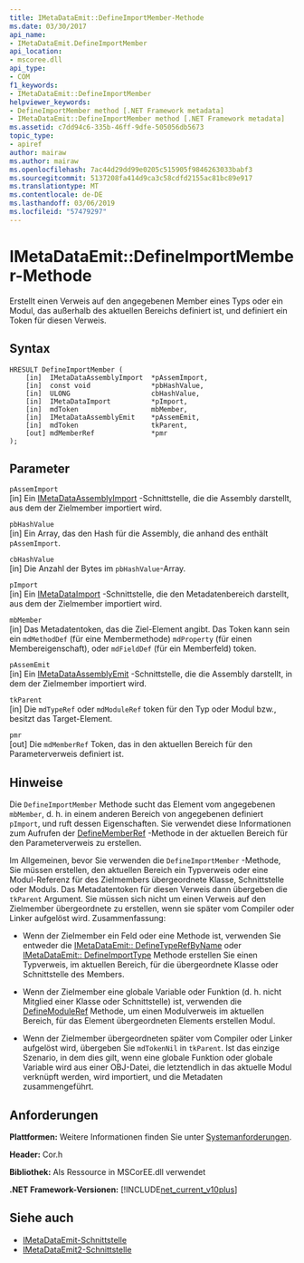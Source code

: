 ```yaml
---
title: IMetaDataEmit::DefineImportMember-Methode
ms.date: 03/30/2017
api_name:
- IMetaDataEmit.DefineImportMember
api_location:
- mscoree.dll
api_type:
- COM
f1_keywords:
- IMetaDataEmit::DefineImportMember
helpviewer_keywords:
- DefineImportMember method [.NET Framework metadata]
- IMetaDataEmit::DefineImportMember method [.NET Framework metadata]
ms.assetid: c7dd94c6-335b-46ff-9dfe-505056db5673
topic_type:
- apiref
author: mairaw
ms.author: mairaw
ms.openlocfilehash: 7ac44d29dd99e0205c515905f9846263033babf3
ms.sourcegitcommit: 5137208fa414d9ca3c58cdfd2155ac81bc89e917
ms.translationtype: MT
ms.contentlocale: de-DE
ms.lasthandoff: 03/06/2019
ms.locfileid: "57479297"
---
```

# <a name="imetadataemitdefineimportmember-method"></a>IMetaDataEmit::DefineImportMember-Methode
Erstellt einen Verweis auf den angegebenen Member eines Typs oder ein Modul, das außerhalb des aktuellen Bereichs definiert ist, und definiert ein Token für diesen Verweis.  
  
## <a name="syntax"></a>Syntax  
  
```  
HRESULT DefineImportMember (   
    [in]  IMetaDataAssemblyImport  *pAssemImport,   
    [in]  const void               *pbHashValue,   
    [in]  ULONG                    cbHashValue,  
    [in]  IMetaDataImport          *pImport,   
    [in]  mdToken                  mbMember,   
    [in]  IMetaDataAssemblyEmit    *pAssemEmit,   
    [in]  mdToken                  tkParent,   
    [out] mdMemberRef              *pmr   
);  
```  
  
## <a name="parameters"></a>Parameter  
 `pAssemImport`  
 [in] Ein [IMetaDataAssemblyImport](../../../../docs/framework/unmanaged-api/metadata/imetadataassemblyimport-interface.md) -Schnittstelle, die die Assembly darstellt, aus dem der Zielmember importiert wird.  
  
 `pbHashValue`  
 [in] Ein Array, das den Hash für die Assembly, die anhand des enthält `pAssemImport`.  
  
 `cbHashValue`  
 [in] Die Anzahl der Bytes im `pbHashValue`-Array.  
  
 `pImport`  
 [in] Ein [IMetaDataImport](../../../../docs/framework/unmanaged-api/metadata/imetadataimport-interface.md) -Schnittstelle, die den Metadatenbereich darstellt, aus dem der Zielmember importiert wird.  
  
 `mbMember`  
 [in] Das Metadatentoken, das die Ziel-Element angibt. Das Token kann sein ein `mdMethodDef` (für eine Membermethode) `mdProperty` (für einen Membereigenschaft), oder `mdFieldDef` (für ein Memberfeld) token.  
  
 `pAssemEmit`  
 [in] Ein [IMetaDataAssemblyEmit](../../../../docs/framework/unmanaged-api/metadata/imetadataassemblyemit-interface.md) -Schnittstelle, die die Assembly darstellt, in dem der Zielmember importiert wird.  
  
 `tkParent`  
 [in] Die `mdTypeRef` oder `mdModuleRef` token für den Typ oder Modul bzw., besitzt das Target-Element.  
  
 `pmr`  
 [out] Die `mdMemberRef` Token, das in den aktuellen Bereich für den Parameterverweis definiert ist.  
  
## <a name="remarks"></a>Hinweise  
 Die `DefineImportMember` Methode sucht das Element vom angegebenen `mbMember`, d. h. in einem anderen Bereich von angegebenen definiert `pImport`, und ruft dessen Eigenschaften. Sie verwendet diese Informationen zum Aufrufen der [DefineMemberRef](../../../../docs/framework/unmanaged-api/metadata/imetadataemit-definememberref-method.md) -Methode in der aktuellen Bereich für den Parameterverweis zu erstellen.  
  
 Im Allgemeinen, bevor Sie verwenden die `DefineImportMember` -Methode, Sie müssen erstellen, den aktuellen Bereich ein Typverweis oder eine Modul-Referenz für des Zielmembers übergeordnete Klasse, Schnittstelle oder Moduls. Das Metadatentoken für diesen Verweis dann übergeben die `tkParent` Argument. Sie müssen sich nicht um einen Verweis auf den Zielmember übergeordnete zu erstellen, wenn sie später vom Compiler oder Linker aufgelöst wird. Zusammenfassung:  
  
-   Wenn der Zielmember ein Feld oder eine Methode ist, verwenden Sie entweder die [IMetaDataEmit:: DefineTypeRefByName](../../../../docs/framework/unmanaged-api/metadata/imetadataemit-definetyperefbyname-method.md) oder [IMetaDataEmit:: DefineImportType](../../../../docs/framework/unmanaged-api/metadata/imetadataemit-defineimporttype-method.md) Methode erstellen Sie einen Typverweis, im aktuellen Bereich, für die übergeordnete Klasse oder Schnittstelle des Members.  
  
-   Wenn der Zielmember eine globale Variable oder Funktion (d. h. nicht Mitglied einer Klasse oder Schnittstelle) ist, verwenden die [DefineModuleRef](../../../../docs/framework/unmanaged-api/metadata/imetadataemit-definemoduleref-method.md) Methode, um einen Modulverweis im aktuellen Bereich, für das Element übergeordneten Elements erstellen Modul.  
  
-   Wenn der Zielmember übergeordneten später vom Compiler oder Linker aufgelöst wird, übergeben Sie `mdTokenNil` in `tkParent`. Ist das einzige Szenario, in dem dies gilt, wenn eine globale Funktion oder globale Variable wird aus einer OBJ-Datei, die letztendlich in das aktuelle Modul verknüpft werden, wird importiert, und die Metadaten zusammengeführt.  
  
## <a name="requirements"></a>Anforderungen  
 **Plattformen:** Weitere Informationen finden Sie unter [Systemanforderungen](../../../../docs/framework/get-started/system-requirements.md).  
  
 **Header:** Cor.h  
  
 **Bibliothek:** Als Ressource in MSCorEE.dll verwendet  
  
 **.NET Framework-Versionen:** [!INCLUDE[net_current_v10plus](../../../../includes/net-current-v10plus-md.md)]  
  
## <a name="see-also"></a>Siehe auch
- [IMetaDataEmit-Schnittstelle](../../../../docs/framework/unmanaged-api/metadata/imetadataemit-interface.md)
- [IMetaDataEmit2-Schnittstelle](../../../../docs/framework/unmanaged-api/metadata/imetadataemit2-interface.md)
